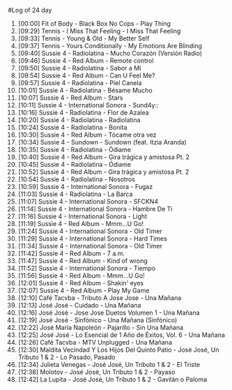 #Log of 24 day

1. [00:00] Fit of Body - Black Box No Cops - Play Thing
1. [09:29] Tennis - I Miss That Feeling - I Miss That Feeling
1. [09:33] Tennis - Young & Old - My Better Self
1. [09:37] Tennis - Yours Conditionally - My Emotions Are Blinding
1. [09:40] Sussie 4 - Radiolatina - Mucho Corazón (Versión Radio)
1. [09:46] Sussie 4 - Red Album - Remote control
1. [09:50] Sussie 4 - Radiolatina - Sabor a Mí
1. [09:54] Sussie 4 - Red Album - Can U Feel Me?
1. [09:57] Sussie 4 - Radiolatina - Piel Canela
1. [10:01] Sussie 4 - Radiolatina - Bésame Mucho
1. [10:07] Sussie 4 - Red Album - Stars
1. [10:11] Sussie 4 - International Sonora - Sund4y::
1. [10:16] Sussie 4 - Radiolatina - Flor de Azalea
1. [10:20] Sussie 4 - Radiolatina - Radiolatina
1. [10:24] Sussie 4 - Radiolatina - Bonita
1. [10:30] Sussie 4 - Red Album - Tócame otra vez
1. [10:34] Sussie 4 - Sundown - Sundown (feat. Itzia Aranda)
1. [10:35] Sussie 4 - Radiolatina - Ódiame
1. [10:40] Sussie 4 - Red Album - Gira trágica y amistosa Pt. 2
1. [10:45] Sussie 4 - Radiolatina - Ódiame
1. [10:52] Sussie 4 - Red Album - Gira trágica y amistosa Pt. 2
1. [10:54] Sussie 4 - Radiolatina - Nosotros
1. [10:59] Sussie 4 - International Sonora - Fugaz
1. [11:03] Sussie 4 - Radiolatina - La Barca
1. [11:07] Sussie 4 - International Sonora - SFCKN4
1. [11:14] Sussie 4 - International Sonora - Hambre De Ti
1. [11:16] Sussie 4 - International Sonora - Light
1. [11:19] Sussie 4 - Red Album - Mmm...U Go!
1. [11:24] Sussie 4 - International Sonora - Old Timer
1. [11:29] Sussie 4 - International Sonora - Hard Times
1. [11:34] Sussie 4 - International Sonora - Old Timer
1. [11:42] Sussie 4 - Red Album - 7 a.m.
1. [11:47] Sussie 4 - Red Album - Kind of wrong
1. [11:52] Sussie 4 - International Sonora - Tiempo
1. [11:56] Sussie 4 - Red Album - Mmm...U Go!
1. [12:01] Sussie 4 - Red Album - Shakin' eyes
1. [12:07] Sussie 4 - Red Album - Play My Game
1. [12:10] Café Tacvba - Tributo A Jose Jose - Una Mañana
1. [12:13] José José - Cuidado - Una Mañana
1. [12:16] José José - Jose Jose Duetos Volumen 1 - Una Mañana
1. [12:19] José José - Sinfónico - Una Mañana (Sinfónico)
1. [12:22] José María Napoleón - Pajarillo - Sin Una Mañana
1. [12:25] José José - Lo Esencial de 1 Año de Éxitos, Vol. 6 - Una Mañana
1. [12:26] Café Tacvba - MTV Unplugged - Una Mañana
1. [12:30] Maldita Vecindad Y Los Hijos Del Quinto Patio - José José, Un Tributo 1 & 2 - Lo Pasado, Pasado
1. [12:34] Julieta Venegas - José José, Un Tributo 1 & 2 - El Triste
1. [12:38] Molotov - José José, Un Tributo 1 & 2 - Payaso
1. [12:42] La Lupita - José José, Un Tributo 1 & 2 - Gavilán o Paloma

